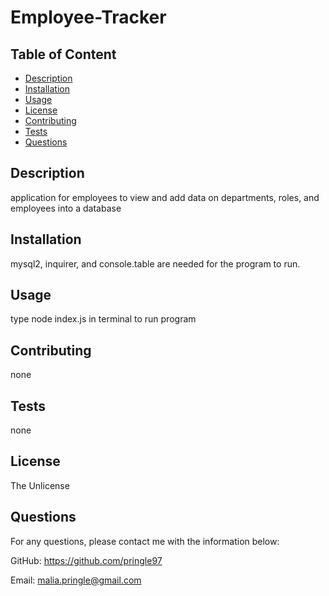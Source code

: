 
  # Employee-Tracker
  <!-- ![Badge for GitHub repo top language](https://img.shields.io/github/languages/top/pringle97/https://github.com/pringle97/Employee-Tracker?style=flat&logo=appveyor) ![Badge for GitHub last commit](https://img.shields.io/github/last-commit/pringle97/https://github.com/pringle97/Employee-Tracker?style=flat&logo=appveyor) ![Badge for GitHub commit activity](https://img.shields.io/github/commit-activity/w/pringle97/https://github.com/pringle97/Employee-Tracker?color=purple)![GitHub license](https://img.shields.io/badge/license-TheUnlicense-blue.svg) -->


  ## Table of Content

  - [Description](#description)
  - [Installation](#installation)
  - [Usage](#usage)
  - [License](#license)
  - [Contributing](#contributing)
  - [Tests](#tests)
  - [Questions](#questions)


  ## Description
  application for employees to view and add data on departments, roles, and employees into a database

  ## Installation

  mysql2, inquirer, and console.table are needed for the program to run.

  

  ## Usage

  type node index.js in terminal to run program

  

  ## Contributing

  none

  

  ## Tests

  none

  

  ## License

  The Unlicense

  ## Questions

  For any questions, please contact me with the information below:

  GitHub: https://github.com/pringle97

  Email: malia.pringle@gmail.com
